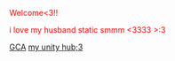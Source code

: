 
<html>
<head>


</head>
<body>
<p style="color: red;">Welcome<3!!</p>
 <p style="color: red;">i love my husband static smmm <3333 >:3 </p>
 <a href="https://discord.gg/aKtmTn33" class="button-class">GCA</a>
   <a href="https://discord.gg/2datYq2zjX" class="button-class">my unity hub;3</a>
</body>
</html>

